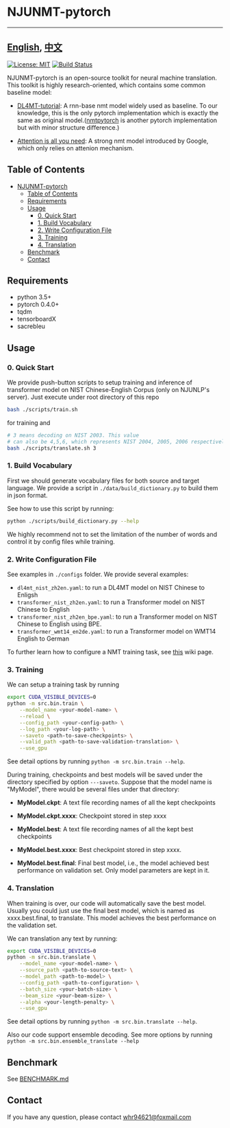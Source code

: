 # NJUNMT-pytorch

---
[English](README.md), [中文](README-zh.md)
---

[![License: MIT](https://img.shields.io/badge/License-MIT-yellow.svg)](https://opensource.org/licenses/MIT) [![Build Status](https://travis-ci.com/whr94621/NJUNMT-pytorch.svg?branch=dev-travis-ci)](https://travis-ci.com/whr94621/NJUNMT-pytorch)

NJUNMT-pytorch is an open-source toolkit for neural machine translation.
This toolkit is highly research-oriented, which contains some common baseline
model:

- [DL4MT-tutorial](https://github.com/nyu-dl/dl4mt-tutorial): A rnn-base nmt model widely used as baseline. To our knowledge, this is the
only pytorch implementation which is exactly the same as original model.([nmtpytorch](https://github.com/lium-lst/nmtpytorch) is another pytorch implementation but with minor structure difference.)

- [Attention is all you need](https://arxiv.org/abs/1706.03762): A strong nmt model introduced by Google, which only relies on attenion
mechanism.

## Table of Contents
- [NJUNMT-pytorch](#njunmt-pytorch)
    - [Table of Contents](#table-of-contents)
    - [Requirements](#requirements)
    - [Usage](#usage)
        - [0. Quick Start](#0-quick-start)
        - [1. Build Vocabulary](#1-build-vocabulary)
        - [2. Write Configuration File](#2-write-configuration-file)
        - [3. Training](#3-training)
        - [4. Translation](#4-translation)
    - [Benchmark](#benchmark)
    - [Contact](#contact)

## Requirements

- python 3.5+
- pytorch 0.4.0+
- tqdm
- tensorboardX
- sacrebleu

## Usage

### 0. Quick Start

We provide push-button scripts to setup training and inference of
transformer model on NIST Chinese-English Corpus (only on NJUNLP's
server). Just execute under root directory of this repo
``` bash
bash ./scripts/train.sh
```
for training and
``` bash
# 3 means decoding on NIST 2003. This value
# can also be 4,5,6, which represents NIST 2004, 2005, 2006 respectively. 
bash ./scripts/translate.sh 3 
```

### 1. Build Vocabulary
First we should generate vocabulary files for both source and 
target language. We provide a script in ```./data/build_dictionary.py``` to build them in json format.

See how to use this script by running:
``` bash
python ./scripts/build_dictionary.py --help
```
We highly recommend not to set the limitation of the number of
words and control it by config files while training.

### 2. Write Configuration File

See examples in ```./configs``` folder.  We provide several examples:

- ```dl4mt_nist_zh2en.yaml```: to run a DL4MT model on NIST Chinese to Enligsh
- ```transformer_nist_zh2en.yaml```: to run a Transformer model on NIST Chinese to English
- ```transformer_nist_zh2en_bpe.yaml```: to run a Transformer model on NIST Chinese to English using BPE.
- ```transformer_wmt14_en2de.yaml```: to run a Transformer model on WMT14 English to German

To further learn how to configure a NMT training task, see [this](https://github.com/whr94621/NJUNMT-pytorch/wiki/Configuration) wiki page.

### 3. Training
We can setup a training task by running

``` bash
export CUDA_VISIBLE_DEVICES=0
python -m src.bin.train \
    --model_name <your-model-name> \
    --reload \
    --config_path <your-config-path> \
    --log_path <your-log-path> \
    --saveto <path-to-save-checkpoints> \
    --valid_path <path-to-save-validation-translation> \
    --use_gpu
```

See detail options by running ```python -m src.bin.train --help```.

During training, checkpoints and best models will be saved under the directory specified by option ```---saveto```. Suppose that the model name is "MyModel", there would be several files under that directory:

- **MyModel.ckpt**: A text file recording names of all the kept checkpoints

- **MyModel.ckpt.xxxx**: Checkpoint stored in step xxxx

- **MyModel.best**: A text file recording names of all the kept best checkpoints
  
- **MyModel.best.xxxx**: Best checkpoint stored in step xxxx.
  
- **MyModel.best.final**: Final best model, i.e., the model achieved best performance on validation set. Only model parameters are kept in it.

### 4. Translation

When training is over, our code will automatically save the best model. Usually you could just use the final best model, which is named as xxxx.best.final, to translate. This model achieves the best performance on the validation set.

We can translation any text by running:

``` bash
export CUDA_VISIBLE_DEVICES=0
python -m src.bin.translate \
    --model_name <your-model-name> \
    --source_path <path-to-source-text> \
    --model_path <path-to-model> \
    --config_path <path-to-configuration> \
    --batch_size <your-batch-size> \
    --beam_size <your-beam-size> \
    --alpha <your-length-penalty> \
    --use_gpu
```

See detail options by running ```python -m src.bin.translate --help```.

Also our code support ensemble decoding. See more options by running ```python -m src.bin.ensemble_translate --help```

## Benchmark

See [BENCHMARK.md](./BENCHMARK.md)

## Contact

If you have any question, please contact [whr94621@foxmail.com](mailto:whr94621@foxmail.com)